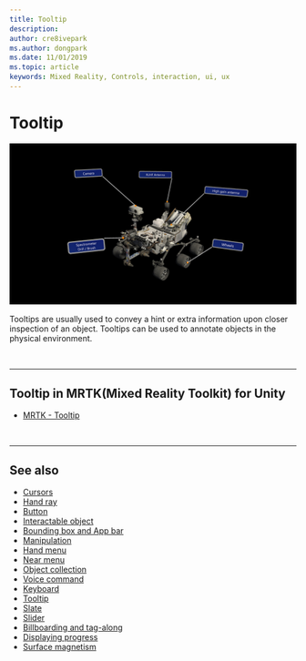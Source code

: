 ```yaml
---
title: Tooltip
description: 
author: cre8ivepark
ms.author: dongpark
ms.date: 11/01/2019
ms.topic: article
keywords: Mixed Reality, Controls, interaction, ui, ux
---
```


# Tooltip

![Tooltip](images/UX/UX_Hero_Tooltip.jpg)

Tooltips are usually used to convey a hint or extra information upon closer inspection of an object. Tooltips can be used to annotate objects in the physical environment.

<br>

---

## Tooltip in MRTK(Mixed Reality Toolkit) for Unity

* [MRTK - Tooltip](https://microsoft.github.io/MixedRealityToolkit-Unity/Documentation/README_Tooltip.html)

<br>

---

## See also

* [Cursors](cursors.md)
* [Hand ray](point-and-commit.md)
* [Button](button.md)
* [Interactable object](interactable-object.md)
* [Bounding box and App bar](app-bar-and-bounding-box.md)
* [Manipulation](direct-manipulation.md)
* [Hand menu](hand-menu.md)
* [Near menu](near-menu.md)
* [Object collection](object-collection.md)
* [Voice command](voice-input.md)
* [Keyboard](keyboard.md)
* [Tooltip](tooltip.md)
* [Slate](slate.md)
* [Slider](slider.md)
* [Billboarding and tag-along](billboarding-and-tag-along.md)
* [Displaying progress](progress.md)
* [Surface magnetism](surface-magnetism.md)
